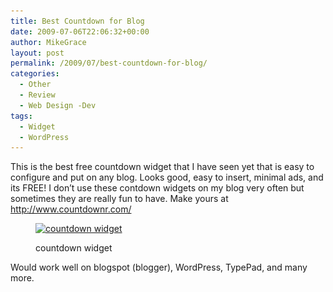 ```yaml
---
title: Best Countdown for Blog
date: 2009-07-06T22:06:32+00:00
author: MikeGrace
layout: post
permalink: /2009/07/best-countdown-for-blog/
categories:
  - Other
  - Review
  - Web Design -Dev
tags:
  - Widget
  - WordPress
---
```

This is the best free countdown widget that I have seen yet that is easy to configure and put on any blog. Looks good, easy to insert, minimal ads, and its FREE! I don&#8217;t use these contdown widgets on my blog very often but sometimes they are really fun to have. Make yours at <http://www.countdownr.com/><figure id="attachment_360" style="width: 318px" class="wp-caption aligncenter">

[<img class="size-full wp-image-360 " title="countdown_widget" src="/assets/2009/07/countdown_widget.jpg" alt="countdown widget" width="318" height="94" srcset="/assets/2009/07/countdown_widget.jpg 318w, /assets/2009/07/countdown_widget-300x88.jpg 300w" sizes="(max-width: 318px) 100vw, 318px" />](http://www.countdownr.com/)<figcaption class="wp-caption-text">countdown widget</figcaption></figure> 

Would work well on blogspot (blogger), WordPress, TypePad, and many more.